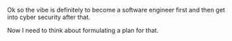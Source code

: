 Ok so the vibe is definitely to become a software engineer first and then get into cyber security after that.

Now I need to think about formulating a plan for that.
